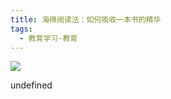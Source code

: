 ```yaml
---
title: 海绵阅读法：如何吸收一本书的精华
tags:
  - 教育学习-教育
---
```


![](https://cdn.weread.qq.com/weread/cover/97/cpplatform_5txjkz3bgnbwaapw2icnnt/s_cpplatform_5txjkz3bgnbwaapw2icnnt1695888230.jpg)

undefined